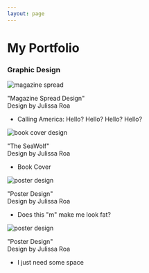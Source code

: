 ```yaml
---
layout: page
---
```


# My Portfolio

### Graphic Design

![magazine spread](https://farm8.staticflickr.com/7366/16252705060_40d7062ae7_b.jpg)

"Magazine Spread Design"  
Design by Julissa Roa 
- Calling America: Hello? Hello? Hello? Hello?


![book cover design](https://farm8.staticflickr.com/7313/15820138833_3ea1369153.jpg)


"The SeaWolf"  
Design by Julissa Roa 
- Book Cover


![poster design](https://farm8.staticflickr.com/7409/16438348881_c6a3bde128.jpg)

"Poster Design"  
Design by Julissa Roa 
- Does this "m" make me look fat?

![poster design](https://farm8.staticflickr.com/7436/16438349491_077300b364.jpg)

"Poster Design"  
Design by Julissa Roa 
- I just need some space


